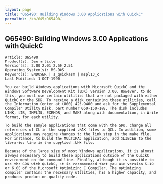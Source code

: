 ```yaml
---
layout: page
title: "Q65490: Building Windows 3.00 Applications with QuickC"
permalink: /kb/065/Q65490/
---
```


## Q65490: Building Windows 3.00 Applications with QuickC

	Article: Q65490
	Product(s): See article
	Version(s): 2.00 2.01 2.50 2.51
	Operating System(s): MS-DOS
	Keyword(s): ENDUSER | s_quickasm | mspl13_c
	Last Modified: 1-OCT-1990
	
	You can build Windows applications with Microsoft QuickC and the
	Windows Software Development Kit (SDK) version 3.00. However, to do
	this, you must use certain utilities that are not packaged with either
	QuickC or the SDK. To receive a disk containing these utilities, call
	the Information Center at (800) 426-9400 and ask for the Supplemental
	Compiler Utility Disk, part number 050-150-168. The disk includes
	LINK, LIB, IMPLIB, EXEHDR, and MAKE along with documentation, in Write
	format, for each utility.
	
	To build the sample applications that come with the SDK, change all
	references of CL in the supplied .MAK files to QCL. In addition, some
	applications may require changes to the link step in the make file.
	For instance, to build the MULTIPAD application, add SLIBCEW to the
	libraries line in the supplied .LNK file.
	
	Because of the large size of most Windows applications, it is almost
	always necessary to build these applications outside of the QuickC
	environment on the command line. Finally, although it is possible to
	use the SDK with QuickC, it is recommended that you use version 5.10
	or 6.00 of the Microsoft Optimizing C Compiler. The optimizing
	compiler contains the necessary utilities, has a higher capacity, and
	produces production-quality code.
